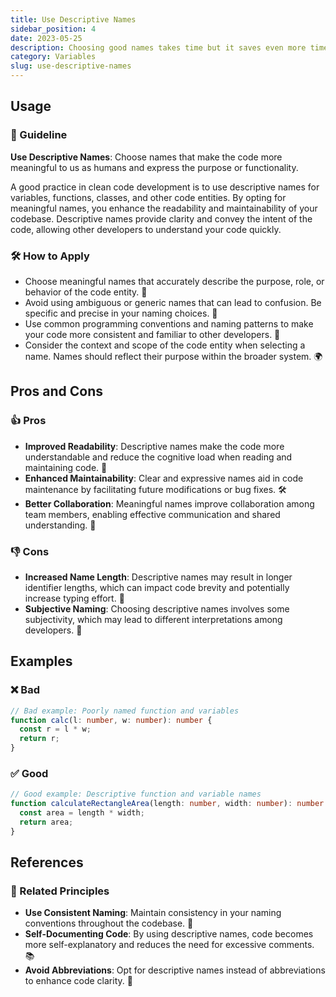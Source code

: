 ```yaml
---
title: Use Descriptive Names
sidebar_position: 4
date: 2023-05-25
description: Choosing good names takes time but it saves even more time. Names should give you useful information.
category: Variables
slug: use-descriptive-names
---
```


## Usage

### 📝 Guideline
**Use Descriptive Names**: Choose names that make the code more meaningful to us as humans and express the purpose or functionality.

A good practice in clean code development is to use descriptive names for variables, functions, classes, and other code entities. By opting for meaningful names, you enhance the readability and maintainability of your codebase. Descriptive names provide clarity and convey the intent of the code, allowing other developers to understand your code quickly.

### 🛠️ How to Apply
- Choose meaningful names that accurately describe the purpose, role, or behavior of the code entity. 📌
- Avoid using ambiguous or generic names that can lead to confusion. Be specific and precise in your naming choices. 🧐
- Use common programming conventions and naming patterns to make your code more consistent and familiar to other developers. 🔄
- Consider the context and scope of the code entity when selecting a name. Names should reflect their purpose within the broader system. 🌍

## Pros and Cons

### 👍 Pros
- **Improved Readability**: Descriptive names make the code more understandable and reduce the cognitive load when reading and maintaining code. 📖
- **Enhanced Maintainability**: Clear and expressive names aid in code maintenance by facilitating future modifications or bug fixes. 🛠️
- **Better Collaboration**: Meaningful names improve collaboration among team members, enabling effective communication and shared understanding. 👥

### 👎 Cons
- **Increased Name Length**: Descriptive names may result in longer identifier lengths, which can impact code brevity and potentially increase typing effort. 📏
- **Subjective Naming**: Choosing descriptive names involves some subjectivity, which may lead to different interpretations among developers. 🤔

## Examples

### ❌ Bad
```typescript
// Bad example: Poorly named function and variables
function calc(l: number, w: number): number {
  const r = l * w;
  return r;
}
```

### ✅ Good
```typescript
// Good example: Descriptive function and variable names
function calculateRectangleArea(length: number, width: number): number {
  const area = length * width;
  return area;
}
```

## References

### 🔀 Related Principles
- **Use Consistent Naming**: Maintain consistency in your naming conventions throughout the codebase. 🔄
- **Self-Documenting Code**: By using descriptive names, code becomes more self-explanatory and reduces the need for excessive comments. 📚
- **Avoid Abbreviations**: Opt for descriptive names instead of abbreviations to enhance code clarity. 🚫

